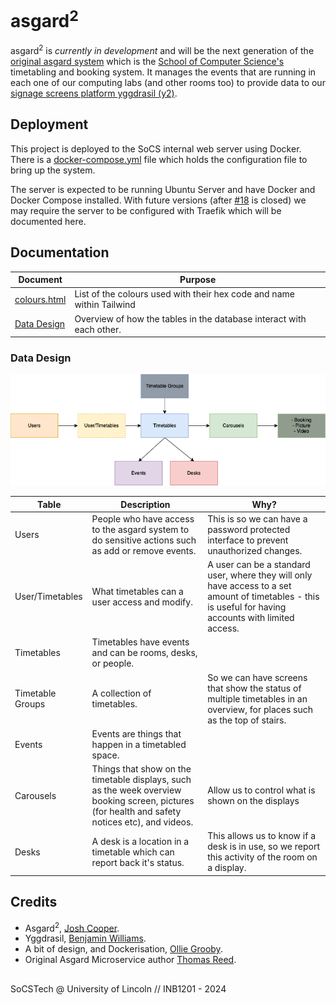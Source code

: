 # asgard<sup>2</sup>

asgard<sup>2</sup> is *currently in development* and will be the next generation of the [original asgard system](https://github.com/SoCSTech/asgard-system-stack) which is the [School of Computer Science's](https://lincoln.ac.uk/socs) timetabling and booking system. It manages the events that are running in each one of our computing labs (and other rooms too) to provide data to our [signage screens platform yggdrasil (y2)](https://github.com/SoCSTech/yggdrasil-revamp/tree/asgard2).


## Deployment

This project is deployed to the SoCS internal web server using Docker. There is a [docker-compose.yml](docker-compose.yml) file which holds the configuration file to bring up the system.

The server is expected to be running Ubuntu Server and have Docker and Docker Compose installed. With future versions (after [#18](https://github.com/SoCSTech/asgard2/issues/18) is closed) we may require the server to be configured with Traefik which will be documented here.


## Documentation

| Document | Purpose |
| -------- | ------- |
| [colours.html](/docs/colours.html) | List of the colours used with their hex code and name within Tailwind |
| [Data Design](#data-design) | Overview of how the tables in the database interact with each other. |


### Data Design

![](/docs/database.drawio.png)

| Table | Description | Why? |
| ----- | ----------- | ---- |
| Users | People who have access to the asgard system to do sensitive actions such as add or remove events. | This is so we can have a password protected interface to prevent unauthorized changes. |
| User/Timetables | What timetables can a user access and modify. | A user can be a standard user, where they will only have access to a set amount of timetables - this is useful for having accounts with limited access. |
| Timetables | Timetables have events and can be rooms, desks, or people. | |
| Timetable Groups | A collection of timetables. | So we can have screens that show the status of multiple timetables in an overview, for places such as the top of stairs. |
| Events | Events are things that happen in a timetabled space. | |
| Carousels | Things that show on the timetable displays, such as the week overview booking screen, pictures (for health and safety notices etc), and videos. | Allow us to control what is shown on the displays |
| Desks | A desk is a location in a timetable which can report back it's status. | This allows us to know if a desk is in use, so we report this activity of the room on a display. |



## Credits
- Asgard<sup>2</sup>, [Josh Cooper](https://github.com/cooperj).
- Yggdrasil, [Benjamin Williams](https://github.com/blewert).
- A bit of design, and Dockerisation, [Ollie Grooby](https://github.com/Grooben).
- Original Asgard Microservice author [Thomas Reed](https://github.com/treed1104).





##
SoCSTech @ University of Lincoln // INB1201 - 2024